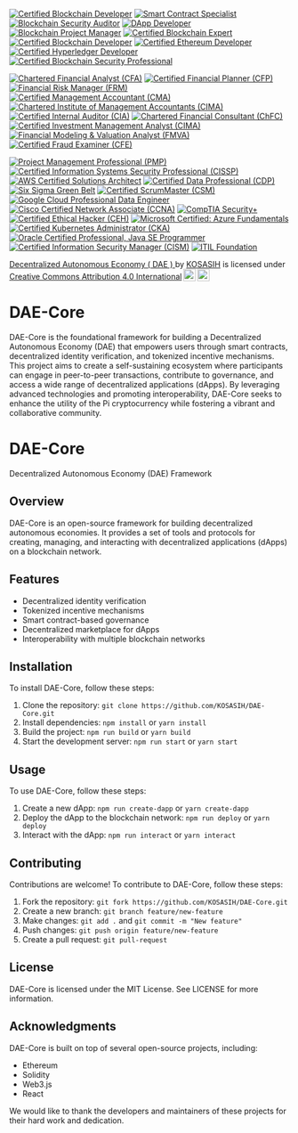 [![Certified Blockchain Developer](https://img.shields.io/badge/Certified%20Blockchain%20Developer-0077B5?style=flat-square&logo=ethereum&logoColor=white)](https://www.blockchain-council.org/certifications/certified-blockchain-developer/)
[![Smart Contract Specialist](https://img.shields.io/badge/Smart%20Contract%20Specialist-FFB800?style=flat-square&logo=solidity&logoColor=white)](https://www.blockchain-council.org/certifications/smart-contract-developer/)
[![Blockchain Security Auditor](https://img.shields.io/badge/Blockchain%20Security%20Auditor-FF3D00?style=flat-square&logo=lock&logoColor=white)](https://www.certifiedblockchainsecurity.com/)
[![DApp Developer](https://img.shields.io/badge/DApp%20Developer-4CAF50?style=flat-square&logo=appveyor&logoColor=white)](https://www.blockchain-council.org/certifications/certified-dapp-developer/)
[![Blockchain Project Manager](https://img.shields.io/badge/Blockchain%20Project%20Manager-2196F3?style=flat-square&logo=project-diagram&logoColor=white)](https://www.blockchain-council.org/certifications/blockchain-project-manager/)
[![Certified Blockchain Expert](https://img.shields.io/badge/Certified%20Blockchain%20Expert-0077B5?style=flat-square&logo=blockchain&logoColor=white)](https://www.blockchain-council.org/certifications/certified-blockchain-expert/)
[![Certified Blockchain Developer](https://img.shields.io/badge/Certified%20Blockchain%20Developer-FFB800?style=flat-square&logo=code-branch&logoColor=white)](https://www.blockchain-council.org/certifications/certified-blockchain-developer/)
[![Certified Ethereum Developer](https://img.shields.io/badge/Certified%20Ethereum%20Developer-4CAF50?style=flat-square&logo=ethereum&logoColor=white)](https://www.blockchain-council.org/certifications/certified-ethereum-developer/)
[![Certified Hyperledger Developer](https://img.shields.io/badge/Certified%20Hyperledger%20Developer-FF3D00?style=flat-square&logo=linux&logoColor=white)](https://www.hyperledger.org/learn/certification)
[![Certified Blockchain Security Professional](https://img.shields.io/badge/Certified%20Blockchain%20Security%20Professional-2196F3?style=flat-square&logo=shield-alt&logoColor=white)](https://www.blockchain-council.org/certifications/certified-blockchain-security-professional/)

[![Chartered Financial Analyst (CFA)](https://img.shields.io/badge/Chartered%20Financial%20Analyst%20(CFA)-0077B5?style=flat-square&logo=chart-line&logoColor=white)](https://www.cfainstitute.org/en/programs/cfa)
[![Certified Financial Planner (CFP)](https://img.shields.io/badge/Certified%20Financial%20Planner%20(CFP)-FFB800?style=flat-square&logo=money-check-alt&logoColor=white)](https://www.cfp.net/)
[![Financial Risk Manager (FRM)](https://img.shields.io/badge/Financial%20Risk%20Manager%20(FRM)-4CAF50?style=flat-square&logo=shield-alt&logoColor=white)](https://www.garp.org/frm)
[![Certified Management Accountant (CMA)](https://img.shields.io/badge/Certified%20Management%20Accountant%20(CMA)-FF3D00?style=flat-square&logo=calculator&logoColor=white)](https://www.imanet.org/cma-certification)
[![Chartered Institute of Management Accountants (CIMA)](https://img.shields.io/badge/Chartered%20Institute%20of%20Management%20Accountants%20(CIMA)-2196F3?style=flat-square&logo=briefcase&logoColor=white)](https://www.cimaglobal.com/)
[![Certified Internal Auditor (CIA)](https://img.shields.io/badge/Certified%20Internal%20Auditor%20(CIA)-0077B5?style=flat-square&logo=clipboard-check&logoColor=white)](https://www.theiia.org/en/certification/cia/)
[![Chartered Financial Consultant (ChFC)](https://img.shields.io/badge/Chartered%20Financial%20Consultant%20(ChFC)-FFB800?style=flat-square&logo=hand-holding-usd&logoColor=white)](https://www.theamericancollege.edu/designations-degrees/chfc)
[![Certified Investment Management Analyst (CIMA)](https://img.shields.io/badge/Certified%20Investment%20Management%20Analyst%20(CIMA)-4CAF50?style=flat-square&logo=chart-pie&logoColor=white)](https://www.investmentsandwealth.org/education/credentials/cima)
[![Financial Modeling & Valuation Analyst (FMVA)](https://img.shields.io/badge/Financial%20Modeling%20%26%20Valuation%20Analyst%20(FMVA)-FF3D00?style=flat-square&logo=chart-line&logoColor=white)](https://corporatefinanceinstitute.com/certifications/fmva/)
[![Certified Fraud Examiner (CFE)](https://img.shields.io/badge/Certified%20Fraud%20Examiner%20(CFE)-2196F3?style=flat-square&logo=search&logoColor=white)](https://www.acfe.com/cfe-credential.aspx)

[![Project Management Professional (PMP)](https://img.shields.io/badge/Project%20Management%20Professional%20(PMP)-0072B1?style=flat-square&logo=project-diagram&logoColor=white)](https://www.pmi.org/certifications/project-management-pmp)
[![Certified Information Systems Security Professional (CISSP)](https://img.shields.io/badge/Certified%20Information%20Systems%20Security%20Professional%20(CISSP)-FFB800?style=flat-square&logo=lock&logoColor=white)](https://www.isc2.org/certifications/cissp)
[![AWS Certified Solutions Architect](https://img.shields.io/badge/AWS%20Certified%20Solutions%20Architect-FF9900?style=flat-square&logo=amazon-aws&logoColor=white)](https://aws.amazon.com/certification/certified-solutions-architect-associate/)
[![Certified Data Professional (CDP)](https://img.shields.io/badge/Certified%20Data%20Professional%20(CDP)-4CAF50?style=flat-square&logo=database&logoColor=white)](https://www.dama.org/certification/certified-data-professional)
[![Six Sigma Green Belt](https://img.shields.io/badge/Six%20Sigma%20Green%20Belt-2196F3?style=flat-square&logo=check-circle&logoColor=white)](https://www.asq.org/cert/six-sigma-green-belt)
[![Certified ScrumMaster (CSM)](https://img.shields.io/badge/Certified%20ScrumMaster%20(CSM)-FFB800?style=flat-square&logo=scrum&logoColor=white)](https://www.scrumalliance.org/get-certified/scrum-master-track/certified-scrummaster)
[![Google Cloud Professional Data Engineer](https://img.shields.io/badge/Google%20Cloud%20Professional%20Data%20Engineer-4285F4?style=flat-square&logo=google-cloud&logoColor=white)](https://cloud.google.com/certification/data-engineer)
[![Cisco Certified Network Associate (CCNA)](https://img.shields.io/badge/Cisco%20Certified%20Network%20Associate%20(CCNA)-0072C6?style=flat-square&logo=cisco&logoColor=white)](https://www.cisco.com/c/en/us/training-events/training-certifications/certifications/associate/ccna.html)
[![CompTIA Security+](https://img.shields.io/badge/CompTIA%20Security%2B-FFB800?style=flat-square&logo=comptia&logoColor=white)](https://www.comptia.org/certifications/security)
[![Certified Ethical Hacker (CEH)](https://img.shields.io/badge/Certified%20Ethical%20Hacker%20(CEH)-4CAF50?style=flat-square&logo=ethical-hacker&logoColor=white)](https://www.eccouncil.org/programs/certified-ethical-hacker-ceh/)
[![Microsoft Certified: Azure Fundamentals](https://img.shields.io/badge/Microsoft%20Certified%3A%20Azure%20Fundamentals-0078D4?style=flat-square&logo=microsoft-azure&logoColor=white)](https://learn.microsoft.com/en-us/certifications/azure-fundamentals/)
[![Certified Kubernetes Administrator (CKA)](https://img.shields.io/badge/Certified%20Kubernetes%20Administrator%20(CKA)-326CE5?style=flat-square&logo=kubernetes&logoColor=white)](https://www.cncf.io/certification/cka/)
[![Oracle Certified Professional, Java SE Programmer](https://img.shields.io/badge/Oracle%20Certified%20Professional%2C%20Java%20SE%20Programmer-F80000?style=flat-square&logo=oracle&logoColor=white)](https://education.oracle.com/java-certification)
[![Certified Information Security Manager (CISM)](https://img.shields.io/badge/Certified%20Information%20Security%20Manager%20(CISM)-FFB800?style=flat-square&logo=security&logoColor=white)](https://www.isaca.org/credentialing/cism)
[![ITIL Foundation](https://img.shields.io/badge/ITIL%20Foundation-5B8C2A?style=flat-square&logo=itil&logoColor=white)](https://www.axelos.com/certifications/itil)

<p xmlns:cc="http://creativecommons.org/ns#" xmlns:dct="http://purl.org/dc/terms/"><a property="dct:title" rel="cc:attributionURL" href="https://github.com/KOSASIH/DAE-Core">Decentralized Autonomous Economy ( DAE ) </a> by <a rel="cc:attributionURL dct:creator" property="cc:attributionName" href="https://www.linkedin.com/in/kosasih-81b46b5a">KOSASIH</a> is licensed under <a href="https://creativecommons.org/licenses/by/4.0/?ref=chooser-v1" target="_blank" rel="license noopener noreferrer" style="display:inline-block;">Creative Commons Attribution 4.0 International<img style="height:22px!important;margin-left:3px;vertical-align:text-bottom;" src="https://mirrors.creativecommons.org/presskit/icons/cc.svg?ref=chooser-v1" alt=""><img style="height:22px!important;margin-left:3px;vertical-align:text-bottom;" src="https://mirrors.creativecommons.org/presskit/icons/by.svg?ref=chooser-v1" alt=""></a></p>

# DAE-Core
DAE-Core is the foundational framework for building a Decentralized Autonomous Economy (DAE) that empowers users through smart contracts, decentralized identity verification, and tokenized incentive mechanisms. This project aims to create a self-sustaining ecosystem where participants can engage in peer-to-peer transactions, contribute to governance, and access a wide range of decentralized applications (dApps). By leveraging advanced technologies and promoting interoperability, DAE-Core seeks to enhance the utility of the Pi cryptocurrency while fostering a vibrant and collaborative community.

# DAE-Core

Decentralized Autonomous Economy (DAE) Framework

## Overview

DAE-Core is an open-source framework for building decentralized autonomous economies. It provides a set of tools and protocols for creating, managing, and interacting with decentralized applications (dApps) on a blockchain network.

## Features

* Decentralized identity verification
* Tokenized incentive mechanisms
* Smart contract-based governance
* Decentralized marketplace for dApps
* Interoperability with multiple blockchain networks

## Installation

To install DAE-Core, follow these steps:

1. Clone the repository: `git clone https://github.com/KOSASIH/DAE-Core.git`
2. Install dependencies: `npm install` or `yarn install`
3. Build the project: `npm run build` or `yarn build`
4. Start the development server: `npm run start` or `yarn start`

## Usage

To use DAE-Core, follow these steps:

1. Create a new dApp: `npm run create-dapp` or `yarn create-dapp`
2. Deploy the dApp to the blockchain network: `npm run deploy` or `yarn deploy`
3. Interact with the dApp: `npm run interact` or `yarn interact`

## Contributing

Contributions are welcome! To contribute to DAE-Core, follow these steps:

1. Fork the repository: `git fork https://github.com/KOSASIH/DAE-Core.git`
2. Create a new branch: `git branch feature/new-feature`
3. Make changes: `git add .` and `git commit -m "New feature"`
4. Push changes: `git push origin feature/new-feature`
5. Create a pull request: `git pull-request`

## License

DAE-Core is licensed under the MIT License. See LICENSE for more information.

## Acknowledgments

DAE-Core is built on top of several open-source projects, including:

* Ethereum
* Solidity
* Web3.js
* React

We would like to thank the developers and maintainers of these projects for their hard work and dedication.
